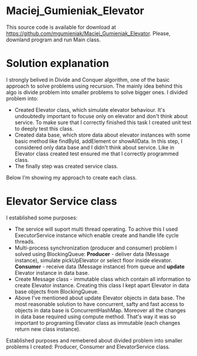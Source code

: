 # Maciej_Gumieniak_Elevator

This source code is available for download at https://github.com/mgumieniak/Maciej_Gumieniak_Elevator.
Please, downland program and run Main class.

# Solution explanation 

I strongly belived in Divide and Conquer algorithm, one of the basic approach to solve problems using recursion. 
The mainly idea behind this algo is divide problem into smaller problems to solve bigger ones. I divided problem into:
* Created Elevator class, which simulate elevator behaviour. It's undoubtedly important to focuse only on elevator and don't 
think about service. To make sure that I correctly finished this task I created unit test to deeply test this class.
* Created data base, which store data about elevator instances with some basic method like findById, addElement or showAllData. In this step, 
I considered only data base and I didn't think about service. Like in Elevator class created test ensured me that I correctly programmed class.
* The finally step was created service class. 

Below I'm showing my approach to create each class.

# Elevator Service class

I established some purposes:
* The service will suport multi thread operating. To achive this I used ExecutorService instance which enable create and handle life cycle threads.
* Multi-process synchronization (producer and consumer) problem I solved using BlockingQueue:
**Producer** - deliver data (Message instance), simulate pickUpElevator or select floor inside elevator.
**Consumer** - receive data (Message instance) from queue and **update** Elevator instance in data base. 
* Create Message class - immutable class which contain all information to create Elevator instance. Creating this class I kept apart 
Elevator in data base objects from BlockingQueue.
* Above I've mentioned about update Elevator objects in data base. The most reasonable solution to have concurrent, safty and fast access to 
objects in data base is ConcurrentHashMap. Moreover all the changes in data base required using compute method. That's way it was so important to programing Elevator class as immutable (each changes return new class instance).

Established purposes and remebered about divided problem into smaller problems I created: Producer, Consumer and ElevatorService class.







